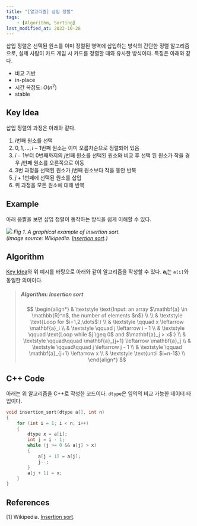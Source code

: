 ```yaml
---
title: "[알고리즘] 삽입 정렬"
tags:
    - [Algorithm, Sorting]
last_modified_at: 2022-10-28
---
```


삽입 정렬은 선택된 원소를 이미 정렬된 영역에 삽입하는 방식의 간단한 정렬 알고리즘으로, 실제 사람이 카드 게임 시 카드를 정렬할 때와 유사한 방식이다. 특징은 아래와 같다.

* 비교 기반
* in-place
* 시간 복잡도: $O(n^2)$
* stable

## Key Idea

삽입 정렬의 과정은 아래와 같다.

1. $i$번째 원소를 선택
2. $0, 1, \dots, i-1$번째 원소는 이미 오름차순으로 정렬되어 있음
3. $i-1$부터 $0$번째까지의 $j$번째 원소를 선택된 원소와 비교 후 선택 된 원소가 작을 경우 $j$번째 원소를 오른쪽으로 이동
4. 3번 과정을 선택된 원소가 $j$번째 원소보다 작을 동안 반복
5. $j + 1$번째에 선택된 원소를 삽입
6. 위 과정을 모든 원소에 대해 반복

## Example

아래 움짤을 보면 삽입 정렬이 동작하는 방식을 쉽게 이해할 수 있다.

![](https://upload.wikimedia.org/wikipedia/commons/0/0f/Insertion-sort-example-300px.gif)
_Fig 1. A graphical example of insertion sort.  
(Image source: Wikipedia. [Insertion sort](https://en.wikipedia.org/wiki/Insertion_sort#/media/File:Insertion-sort-example-300px.gif).)_  

## Algorithm

[Key Idea](#key-idea)와 위 예시를 바탕으로 아래와 같이 알고리즘을 작성할 수 있다. $\mathbf{a}_i$는 `a[i]`와 동일한 의미이다.

> ##### $\text{Algorithm: Insertion sort}$  
> $$
> \begin{align*}
> & \textstyle \text{Input: an array $\mathbf{a} \in \mathbb{R}^n$, the number of elements $n$} \\
> \\
> & \textstyle \text{Loop for $i=1,2,\dots$:} \\
> & \textstyle \qquad x \leftarrow \mathbf{a}_i \\
> & \textstyle \qquad j \leftarrow i - 1 \\
> & \textstyle \qquad \text{Loop while $j \geq 0$ and $\mathbf{a}_j > x$:} \\
> & \textstyle \qquad\qquad \mathbf{a}_{j+1} \leftarrow \mathbf{a}_j \\
> & \textstyle \qquad\qquad j \leftarrow j - 1 \\
> & \textstyle \qquad \mathbf{a}_{j+1} \leftarrow x \\
> & \textstyle \text{until $i=n-1$} \\
> \end{align*}
> $$

## C++ Code

아래는 위 알고리즘을 C++로 작성한 코드이다. `dtype`은 임의의 비교 가능한 데이터 타입이다.

```c++
void insertion_sort(dtype a[], int n)
{
    for (int i = 1; i < n; i++)
    {
        dtype x = a[i];
        int j = i - 1;
        while (j >= 0 && a[j] > x)
        {
            a[j + 1] = a[j];
            j--;
        }
        a[j + 1] = x;
    }
}
```

## References

[1] Wikipedia. [Insertion sort](https://en.wikipedia.org/wiki/Insertion_sort).
